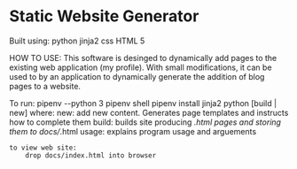# Static Website Generator
Built using:
    python
    jinja2
    css
    HTML 5

HOW TO USE:
This software is desinged to dynamically add pages to the existing web application (my profile).
With small modifications, it can be used to by an application to dynamically generate the addition of blog pages to a website.

To run:
    pipenv --python 3
    pipenv shell
    pipenv install jinja2
    python [build | new]    where:
                                new: add new content. Generates page templates and instructs how to complete them
                                build: builds site producing *.html pages and storing them to docs/*.html
                                usage: explains program usage and arguements

    to view web site:
        drop docs/index.html into browser
        
